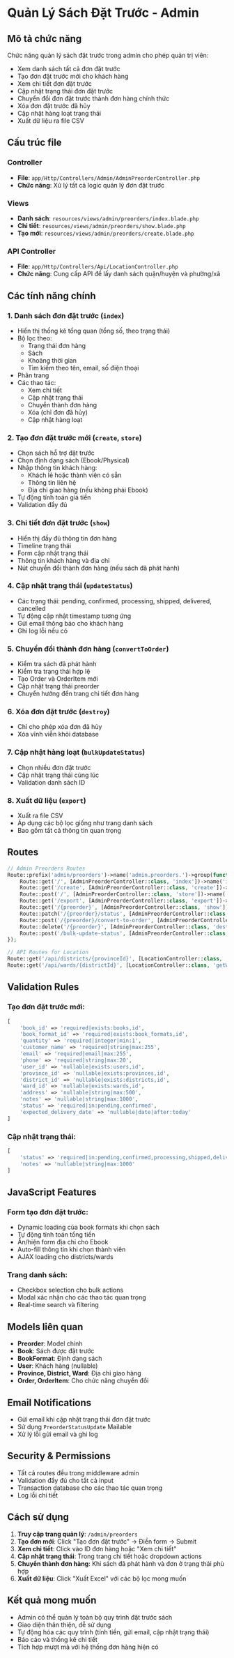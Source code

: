 # Quản Lý Sách Đặt Trước - Admin

## Mô tả chức năng

Chức năng quản lý sách đặt trước trong admin cho phép quản trị viên:
- Xem danh sách tất cả đơn đặt trước
- Tạo đơn đặt trước mới cho khách hàng
- Xem chi tiết đơn đặt trước
- Cập nhật trạng thái đơn đặt trước
- Chuyển đổi đơn đặt trước thành đơn hàng chính thức
- Xóa đơn đặt trước đã hủy
- Cập nhật hàng loạt trạng thái
- Xuất dữ liệu ra file CSV

## Cấu trúc file

### Controller
- **File**: `app/Http/Controllers/Admin/AdminPreorderController.php`
- **Chức năng**: Xử lý tất cả logic quản lý đơn đặt trước

### Views
- **Danh sách**: `resources/views/admin/preorders/index.blade.php`
- **Chi tiết**: `resources/views/admin/preorders/show.blade.php`
- **Tạo mới**: `resources/views/admin/preorders/create.blade.php`

### API Controller
- **File**: `app/Http/Controllers/Api/LocationController.php`
- **Chức năng**: Cung cấp API để lấy danh sách quận/huyện và phường/xã

## Các tính năng chính

### 1. Danh sách đơn đặt trước (`index`)
- Hiển thị thống kê tổng quan (tổng số, theo trạng thái)
- Bộ lọc theo:
  - Trạng thái đơn hàng
  - Sách
  - Khoảng thời gian
  - Tìm kiếm theo tên, email, số điện thoại
- Phân trang
- Các thao tác:
  - Xem chi tiết
  - Cập nhật trạng thái
  - Chuyển thành đơn hàng
  - Xóa (chỉ đơn đã hủy)
  - Cập nhật hàng loạt

### 2. Tạo đơn đặt trước mới (`create`, `store`)
- Chọn sách hỗ trợ đặt trước
- Chọn định dạng sách (Ebook/Physical)
- Nhập thông tin khách hàng:
  - Khách lẻ hoặc thành viên có sẵn
  - Thông tin liên hệ
  - Địa chỉ giao hàng (nếu không phải Ebook)
- Tự động tính toán giá tiền
- Validation đầy đủ

### 3. Chi tiết đơn đặt trước (`show`)
- Hiển thị đầy đủ thông tin đơn hàng
- Timeline trạng thái
- Form cập nhật trạng thái
- Thông tin khách hàng và địa chỉ
- Nút chuyển đổi thành đơn hàng (nếu sách đã phát hành)

### 4. Cập nhật trạng thái (`updateStatus`)
- Các trạng thái: pending, confirmed, processing, shipped, delivered, cancelled
- Tự động cập nhật timestamp tương ứng
- Gửi email thông báo cho khách hàng
- Ghi log lỗi nếu có

### 5. Chuyển đổi thành đơn hàng (`convertToOrder`)
- Kiểm tra sách đã phát hành
- Kiểm tra trạng thái hợp lệ
- Tạo Order và OrderItem mới
- Cập nhật trạng thái preorder
- Chuyển hướng đến trang chi tiết đơn hàng

### 6. Xóa đơn đặt trước (`destroy`)
- Chỉ cho phép xóa đơn đã hủy
- Xóa vĩnh viễn khỏi database

### 7. Cập nhật hàng loạt (`bulkUpdateStatus`)
- Chọn nhiều đơn đặt trước
- Cập nhật trạng thái cùng lúc
- Validation danh sách ID

### 8. Xuất dữ liệu (`export`)
- Xuất ra file CSV
- Áp dụng các bộ lọc giống như trang danh sách
- Bao gồm tất cả thông tin quan trọng

## Routes

```php
// Admin Preorders Routes
Route::prefix('admin/preorders')->name('admin.preorders.')->group(function () {
    Route::get('/', [AdminPreorderController::class, 'index'])->name('index');
    Route::get('/create', [AdminPreorderController::class, 'create'])->name('create');
    Route::post('/', [AdminPreorderController::class, 'store'])->name('store');
    Route::get('/export', [AdminPreorderController::class, 'export'])->name('export');
    Route::get('/{preorder}', [AdminPreorderController::class, 'show'])->name('show');
    Route::patch('/{preorder}/status', [AdminPreorderController::class, 'updateStatus'])->name('update-status');
    Route::post('/{preorder}/convert-to-order', [AdminPreorderController::class, 'convertToOrder'])->name('convert-to-order');
    Route::delete('/{preorder}', [AdminPreorderController::class, 'destroy'])->name('destroy');
    Route::post('/bulk-update-status', [AdminPreorderController::class, 'bulkUpdateStatus'])->name('bulk-update-status');
});

// API Routes for Location
Route::get('/api/districts/{provinceId}', [LocationController::class, 'getDistricts']);
Route::get('/api/wards/{districtId}', [LocationController::class, 'getWards']);
```

## Validation Rules

### Tạo đơn đặt trước mới:
```php
[
    'book_id' => 'required|exists:books,id',
    'book_format_id' => 'required|exists:book_formats,id',
    'quantity' => 'required|integer|min:1',
    'customer_name' => 'required|string|max:255',
    'email' => 'required|email|max:255',
    'phone' => 'required|string|max:20',
    'user_id' => 'nullable|exists:users,id',
    'province_id' => 'nullable|exists:provinces,id',
    'district_id' => 'nullable|exists:districts,id',
    'ward_id' => 'nullable|exists:wards,id',
    'address' => 'nullable|string|max:500',
    'notes' => 'nullable|string|max:1000',
    'status' => 'required|in:pending,confirmed',
    'expected_delivery_date' => 'nullable|date|after:today'
]
```

### Cập nhật trạng thái:
```php
[
    'status' => 'required|in:pending,confirmed,processing,shipped,delivered,cancelled',
    'notes' => 'nullable|string|max:1000'
]
```

## JavaScript Features

### Form tạo đơn đặt trước:
- Dynamic loading của book formats khi chọn sách
- Tự động tính toán tổng tiền
- Ẩn/hiện form địa chỉ cho Ebook
- Auto-fill thông tin khi chọn thành viên
- AJAX loading cho districts/wards

### Trang danh sách:
- Checkbox selection cho bulk actions
- Modal xác nhận cho các thao tác quan trọng
- Real-time search và filtering

## Models liên quan

- **Preorder**: Model chính
- **Book**: Sách được đặt trước
- **BookFormat**: Định dạng sách
- **User**: Khách hàng (nullable)
- **Province, District, Ward**: Địa chỉ giao hàng
- **Order, OrderItem**: Cho chức năng chuyển đổi

## Email Notifications

- Gửi email khi cập nhật trạng thái đơn đặt trước
- Sử dụng `PreorderStatusUpdate` Mailable
- Xử lý lỗi gửi email và ghi log

## Security & Permissions

- Tất cả routes đều trong middleware admin
- Validation đầy đủ cho tất cả input
- Transaction database cho các thao tác quan trọng
- Log lỗi chi tiết

## Cách sử dụng

1. **Truy cập trang quản lý**: `/admin/preorders`
2. **Tạo đơn mới**: Click "Tạo đơn đặt trước" → Điền form → Submit
3. **Xem chi tiết**: Click vào ID đơn hàng hoặc "Xem chi tiết"
4. **Cập nhật trạng thái**: Trong trang chi tiết hoặc dropdown actions
5. **Chuyển thành đơn hàng**: Khi sách đã phát hành và đơn ở trạng thái phù hợp
6. **Xuất dữ liệu**: Click "Xuất Excel" với các bộ lọc mong muốn

## Kết quả mong muốn

- Admin có thể quản lý toàn bộ quy trình đặt trước sách
- Giao diện thân thiện, dễ sử dụng
- Tự động hóa các quy trình (tính tiền, gửi email, cập nhật trạng thái)
- Báo cáo và thống kê chi tiết
- Tích hợp mượt mà với hệ thống đơn hàng hiện có